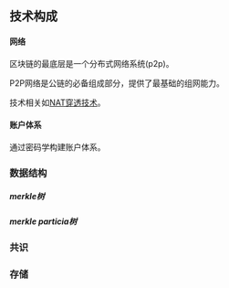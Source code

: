 ## 技术构成



#### 网络

区块链的最底层是一个分布式网络系统(p2p)。

P2P网络是公链的必备组成部分，提供了最基础的组网能力。

技术相关如[NAT穿透技术](https://github.com/fengfenghuo/Blog.github.io/blob/master/%E5%8C%BA%E5%9D%97%E9%93%BE/%E6%A0%B8%E5%BF%83%E6%8A%80%E6%9C%AF/P2P%E7%BD%91%E7%BB%9C/P2P%E6%8A%80%E6%9C%AF%E8%AF%A6%E8%A7%A31.md)。



#### 账户体系

通过密码学构建账户体系。



### 数据结构

##### merkle树

##### merkle particia树



### 共识





### 存储 







#### 



